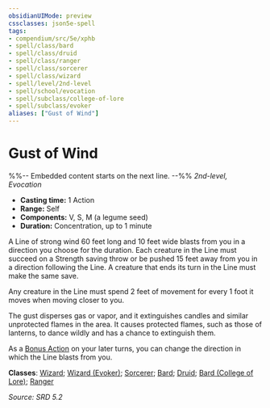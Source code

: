 ```yaml
---
obsidianUIMode: preview
cssclasses: json5e-spell
tags:
- compendium/src/5e/xphb
- spell/class/bard
- spell/class/druid
- spell/class/ranger
- spell/class/sorcerer
- spell/class/wizard
- spell/level/2nd-level
- spell/school/evocation
- spell/subclass/college-of-lore
- spell/subclass/evoker
aliases: ["Gust of Wind"]
---
```

# Gust of Wind
%%-- Embedded content starts on the next line. --%%
*2nd-level, Evocation*  

- **Casting time:** 1 Action
- **Range:** Self
- **Components:** V, S, M (a legume seed)
- **Duration:** Concentration, up to 1 minute

A Line of strong wind 60 feet long and 10 feet wide blasts from you in a direction you choose for the duration. Each creature in the Line must succeed on a Strength saving throw or be pushed 15 feet away from you in a direction following the Line. A creature that ends its turn in the Line must make the same save.

Any creature in the Line must spend 2 feet of movement for every 1 foot it moves when moving closer to you.

The gust disperses gas or vapor, and it extinguishes candles and similar unprotected flames in the area. It causes protected flames, such as those of lanterns, to dance wildly and has a  chance to extinguish them.

As a [Bonus Action](rules/variant-rules/bonus-action-xphb.md) on your later turns, you can change the direction in which the Line blasts from you.

**Classes**: [Wizard](compendium/lists/list-spells-classes-wizard.md); [Wizard (Evoker)](compendium/lists/list-spells-classes-wizard-xphb-evoker-xphb.md "subclass=XPHB;class=XPHB"); [Sorcerer](compendium/lists/list-spells-classes-sorcerer.md); [Bard](compendium/lists/list-spells-classes-bard.md); [Druid](compendium/lists/list-spells-classes-druid.md); [Bard (College of Lore)](compendium/lists/list-spells-classes-bard-xphb-college-of-lore-xphb.md "subclass=XPHB;class=XPHB"); [Ranger](compendium/lists/list-spells-classes-ranger.md)

*Source: SRD 5.2*